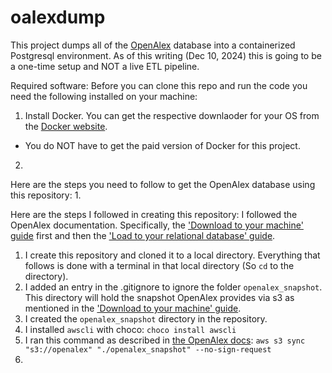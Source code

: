 # oalexdump
This project dumps all of the [OpenAlex](https://openalex.org/) database into a containerized Postgresql environment. As of this writing (Dec 10, 2024) this is going to be a one-time setup and NOT a live ETL pipeline.

Required software:
Before you can clone this repo and run the code you need the following installed on your machine:
1. Install Docker. You can get the respective downlaoder for your OS from the [Docker website](https://www.docker.com/products/docker-desktop/).
  - You do NOT have to get the paid version of Docker for this project.
2. 

Here are the steps you need to follow to get the OpenAlex database using this repository:
1. 

Here are the steps I followed in creating this repository:
I followed the OpenAlex documentation. Specifically, the ['Download to your machine' guide](https://docs.openalex.org/download-all-data/download-to-your-machine) first and then the ['Load to your relational database' guide](https://docs.openalex.org/download-all-data/upload-to-your-database/load-to-a-relational-database).

1. I create this repository and cloned it to a local directory. Everything that follows is done with a terminal in that local directory (So `cd` to the directory). 
2. I added an entry in the .gitignore to ignore the folder `openalex_snapshot`. This directory will hold the snapshot OpenAlex provides via s3 as mentioned in the ['Download to your machine' guide](https://docs.openalex.org/download-all-data/download-to-your-machine).
3. I created the `openalex_snapshot` directory in the repository.
4. I installed `awscli` with choco: `choco install awscli`
5. I ran this command as described in [the OpenAlex docs](https://docs.openalex.org/download-all-data/download-to-your-machine): `aws s3 sync "s3://openalex" "./openalex_snapshot" --no-sign-request`
6. 
